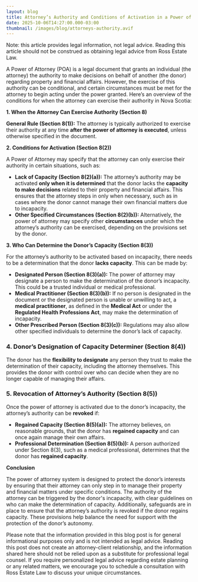 ```yaml
---
layout: blog
title: Attorney’s Authority and Conditions of Activation in a Power of Attorney
date: 2025-10-06T14:27:00.000-03:00
thumbnail: /images/blog/attorneys-authority.avif
---
```

Note: this article provides legal information, not legal advice. Reading this article should not be construed as obtaining legal advice from Ross Estate Law.

A Power of Attorney (POA) is a legal document that grants an individual (the attorney) the authority to make decisions on behalf of another (the donor) regarding property and financial affairs. However, the exercise of this authority can be conditional, and certain circumstances must be met for the attorney to begin acting under the power granted. Here’s an overview of the conditions for when the attorney can exercise their authority in Nova Scotia:

**1. When the Attorney Can Exercise Authority (Section 8)**

**General Rule (Section 8(1)):** The attorney is typically authorized to exercise their authority at any time **after the power of attorney is executed**, unless otherwise specified in the document.

**2. Conditions for Activation (Section 8(2))**

A Power of Attorney may specify that the attorney can only exercise their authority in certain situations, such as:

* **Lack of Capacity (Section 8(2)(a)):** The attorney’s authority may be activated **only when it is determined** that the donor lacks the **capacity to make decisions** related to their property and financial affairs. This ensures that the attorney steps in only when necessary, such as in cases where the donor cannot manage their own financial matters due to incapacity.
* **Other Specified Circumstances (Section 8(2)(b)):** Alternatively, the power of attorney may specify other **circumstances** under which the attorney’s authority can be exercised, depending on the provisions set by the donor.

**3. Who Can Determine the Donor’s Capacity (Section 8(3))**

For the attorney’s authority to be activated based on incapacity, there needs to be a determination that the donor **lacks capacity**. This can be made by:

* **Designated Person (Section 8(3)(a)):** The power of attorney may designate a person to make the determination of the donor’s incapacity. This could be a trusted individual or medical professional.
* **Medical Practitioner (Section 8(3)(b)):** If no person is designated in the document or the designated person is unable or unwilling to act, a **medical practitioner**, as defined in the **Medical Act** or under the **Regulated Health Professions Act**, may make the determination of incapacity.
* **Other Prescribed Person (Section 8(3)(c)):** Regulations may also allow other specified individuals to determine the donor’s lack of capacity.

### **4. Donor’s Designation of Capacity Determiner (Section 8(4))**

The donor has the **flexibility to designate** any person they trust to make the determination of their capacity, including the attorney themselves. This provides the donor with control over who can decide when they are no longer capable of managing their affairs.

### **5. Revocation of Attorney’s Authority (Section 8(5))**

Once the power of attorney is activated due to the donor’s incapacity, the attorney’s authority can be **revoked** if:

* **Regained Capacity (Section 8(5)(a)):** The attorney believes, on reasonable grounds, that the donor has **regained capacity** and can once again manage their own affairs.
* **Professional Determination (Section 8(5)(b)):** A person authorized under Section 8(3), such as a medical professional, determines that the donor has **regained capacity**.

**Conclusion**

The power of attorney system is designed to protect the donor’s interests by ensuring that their attorney can only step in to manage their property and financial matters under specific conditions. The authority of the attorney can be triggered by the donor's incapacity, with clear guidelines on who can make the determination of capacity. Additionally, safeguards are in place to ensure that the attorney’s authority is revoked if the donor regains capacity. These provisions help balance the need for support with the protection of the donor’s autonomy.

Please note that the information provided in this blog post is for general informational purposes only and is not intended as legal advice. Reading this post does not create an attorney-client relationship, and the information shared here should not be relied upon as a substitute for professional legal counsel. If you require personalized legal advice regarding estate planning or any related matters, we encourage you to schedule a consultation with Ross Estate Law to discuss your unique circumstances.

